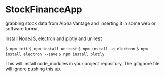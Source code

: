 # StockFinanceApp
grabbing stock data from Alpha Vantage and inserting it in some web or software format

Install NodeJS, electron and plotly and unirest

` $ npm init `
` $ npm install unirest `
` $ npm install -g electron `
` $ npm install electron --save `
` $ npm install plotly `

This will install node_modules in your project repository, The gitignore file will ignore pushing this up.

